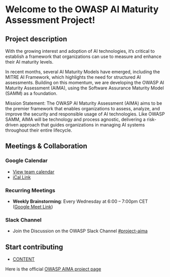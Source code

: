 # Welcome to the OWASP AI Maturity Assessment Project!

## Project description

With the growing interest and adoption of AI technologies, it’s critical to establish a framework that organizations can use to measure and enhance their AI maturity levels.

In recent months, several AI Maturity Models have emerged, including the MITRE AI Framework, which highlights the need for structured AI assessments. Building on this momentum, we are developing the OWASP AI Maturity Assessment (AIMA), using the Software Assurance Maturity Model (SAMM) as a foundation.

Mission Statement: The OWASP AI Maturity Assessment (AIMA) aims to be the premier framework that enables organizations to assess, analyze, and improve the security and responsible usage of AI technologies. Like OWASP SAMM, AIMA will be technology and process agnostic, delivering a risk-driven approach that guides organizations in managing AI systems throughout their entire lifecycle.

## Meetings & Collaboration
### Google Calendar
* [View team calendar](https://calendar.google.com/calendar/u/1/embed?src=c_458f602f307256f02c38571b298cc5c093eba023073d80f013953482e051312a@group.calendar.google.com&ctz=Europe/Berlin&csspa=1)
 * [iCal Link](https://calendar.google.com/calendar/ical/c_458f602f307256f02c38571b298cc5c093eba023073d80f013953482e051312a%40group.calendar.google.com/public/basic.ics)

### Recurring Meetings
- **Weekly Brainstorming**: Every Wednesday at 6:00 – 7:00pm CET ([Google Meet Link](https://meet.google.com/sek-zwkd-woc))

### Slack Channel  
- Join the Discussion on the OWASP Slack Channel [#project-aima](https://owasp.slack.com/archives/C089K6KFZMG)

## Start contributing
* [CONTENT](https://github.com/OWASP/www-project-ai-maturity-assessment)

Here is the official [OWASP AIMA project page](https://owasp.org/www-project-ai-maturity-assessment/)
